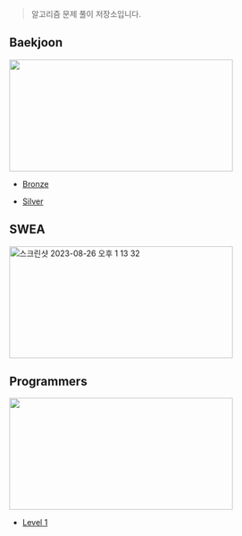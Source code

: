 > 알고리즘 문제 풀이 저장소입니다. 

<!-- <img width="820" alt="스크린샷 2023-03-05 오후 4 05 58" src="https://user-images.githubusercontent.com/90955152/222946729-113f0533-f1e3-4da7-ba80-6f3a60cb1108.png"> -->



## Baekjoon
<img width ="400" height = "200" src="https://github.com/Youth787/Algorithm/assets/90955152/8043a2c7-a4bf-4521-819b-2cbf55fb2e7f"/>

* [Bronze](https://github.com/Youth787/ALGORITHM/tree/main/%EB%B0%B1%EC%A4%80/Bronze)

* [Silver](https://github.com/Youth787/Algorithm/tree/main/%EB%B0%B1%EC%A4%80/Silver)


## SWEA
<img width="400" height = "200" alt="스크린샷 2023-08-26 오후 1 13 32" src="https://github.com/Youth787/Algorithm/assets/90955152/3a1c9c17-9fc9-4bb1-85de-293915f948d5">


## Programmers
<img width ="400" height = "200" src="https://github.com/Youth787/Algorithm/assets/90955152/a04a8154-f1bf-4134-839e-cf344dad4856"/>

* [Level 1](https://github.com/Youth787/Programmers/tree/main/src/Level%201)


